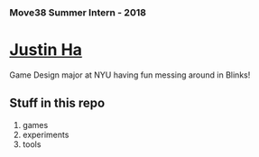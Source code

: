 ### Move38 Summer Intern - 2018
# [Justin Ha](justinha.games)
Game Design major at NYU having fun messing around in Blinks!

## Stuff in this repo
1. games
2. experiments
3. tools
